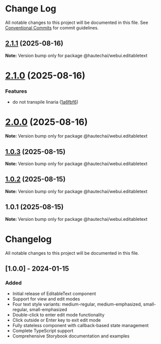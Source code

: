# Change Log

All notable changes to this project will be documented in this file.
See [Conventional Commits](https://conventionalcommits.org) for commit guidelines.

## [2.1.1](https://github.com/HautechAI/webui/compare/@hautechai/webui.editabletext@2.1.0...@hautechai/webui.editabletext@2.1.1) (2025-08-16)

**Note:** Version bump only for package @hautechai/webui.editabletext

# [2.1.0](https://github.com/HautechAI/webui/compare/@hautechai/webui.editabletext@1.0.3...@hautechai/webui.editabletext@2.1.0) (2025-08-16)

### Features

- do not transpile linaria ([1a6fbf6](https://github.com/HautechAI/webui/commit/1a6fbf6353a0e5028040006b5045170cf83f1ba0))

# [2.0.0](https://github.com/HautechAI/webui/compare/@hautechai/webui.editabletext@1.0.3...@hautechai/webui.editabletext@2.0.0) (2025-08-16)

**Note:** Version bump only for package @hautechai/webui.editabletext

## [1.0.3](https://github.com/HautechAI/webui/compare/@hautechai/webui.editabletext@1.0.2...@hautechai/webui.editabletext@1.0.3) (2025-08-15)

**Note:** Version bump only for package @hautechai/webui.editabletext

## [1.0.2](https://github.com/HautechAI/webui/compare/@hautechai/webui.editabletext@1.0.1...@hautechai/webui.editabletext@1.0.2) (2025-08-15)

**Note:** Version bump only for package @hautechai/webui.editabletext

## 1.0.1 (2025-08-15)

**Note:** Version bump only for package @hautechai/webui.editabletext

# Changelog

All notable changes to this project will be documented in this file.

## [1.0.0] - 2024-01-15

### Added

- Initial release of EditableText component
- Support for view and edit modes
- Four text style variants: medium-regular, medium-emphasized, small-regular, small-emphasized
- Double-click to enter edit mode functionality
- Click outside or Enter key to exit edit mode
- Fully stateless component with callback-based state management
- Complete TypeScript support
- Comprehensive Storybook documentation and examples
